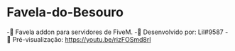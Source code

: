 # Favela-do-Besouro
-🗻 Favela addon para servidores de FiveM.
-🔨 Desenvolvido por: Lil#9587
-👀 Pré-visualização: https://youtu.be/rizFOSmd8rI
